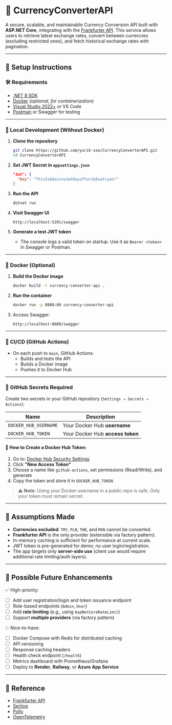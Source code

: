 # 📘 CurrencyConverterAPI

A secure, scalable, and maintainable Currency Conversion API built with **ASP.NET Core**, integrating with the [Frankfurter API](https://www.frankfurter.app/docs/). This service allows users to retrieve latest exchange rates, convert between currencies (excluding restricted ones), and fetch historical exchange rates with pagination.

---

## 🚀 Setup Instructions

### 🛠 Requirements

- [.NET 8 SDK](https://dotnet.microsoft.com/en-us/download)
- [Docker](https://www.docker.com/) *(optional, for containerization)*
- [Visual Studio 2022+](https://visualstudio.microsoft.com/) or VS Code
- [Postman](https://www.postman.com/) or Swagger for testing

---

### 🧪 Local Development (Without Docker)

1. **Clone the repository**
   ```bash
   git clone https://github.com/yurik-sse/CurrencyConverterAPI.git
   cd CurrencyConverterAPI
   ```

2. **Set JWT Secret in `appsettings.json`**
   ```json
   "Jwt": {
     "Key": "ThisIsASecureJwtKeyofYurikAsatryan!"
   }
   ```

3. **Run the API**
   ```bash
   dotnet run
   ```

4. **Visit Swagger UI**
   ```
   http://localhost:5291/swagger
   ```

5. **Generate a test JWT token**
   - The console logs a valid token on startup. Use it as `Bearer <token>` in Swagger or Postman.

---

### 🐳 Docker (Optional)

1. **Build the Docker image**
   ```bash
   docker build -t currency-converter-api .
   ```

2. **Run the container**
   ```bash
   docker run -p 8080:80 currency-converter-api
   ```

3. Access Swagger:
   ```
   http://localhost:8080/swagger
   ```

---

### 🔁 CI/CD (GitHub Actions)

- On each push to `main`, GitHub Actions:
  - Builds and tests the API
  - Builds a Docker image
  - Pushes it to Docker Hub

---

### 🔐 GitHub Secrets Required

Create two secrets in your GitHub repository (`Settings → Secrets → Actions`):

| Name                  | Description                              |
|-----------------------|------------------------------------------|
| `DOCKER_HUB_USERNAME` | Your Docker Hub **username**             |
| `DOCKER_HUB_TOKEN`    | Your Docker Hub **access token**         |

#### 🔑 How to Create a Docker Hub Token:

1. Go to: [Docker Hub Security Settings](https://hub.docker.com/settings/security)
2. Click **"New Access Token"**
3. Choose a name like `github-actions`, set permissions (Read/Write), and generate
4. Copy the token and store it in `DOCKER_HUB_TOKEN`

> ⚠️ **Note:** Using your Docker username in a public repo is safe. Only your token must remain secret.

---

## 🤔 Assumptions Made

- **Currencies excluded**: `TRY`, `PLN`, `THB`, and `MXN` cannot be converted.
- **Frankfurter API** is the only provider (extensible via factory pattern).
- In-memory caching is sufficient for performance at current scale.
- JWT token is pre-generated for demo; no user login/registration.
- The app targets only **server-side use** (client use would require additional rate limiting/auth layers).

---

## 🚧 Possible Future Enhancements

✅ High-priority:
- [ ] Add user registration/login and token issuance endpoint  
- [ ] Role-based endpoints (`Admin`, `User`)  
- [ ] Add **rate limiting** (e.g., using `AspNetCoreRateLimit`)  
- [ ] Support **multiple providers** (via factory pattern)  

✨ Nice-to-have:
- [ ] Docker Compose with Redis for distributed caching  
- [ ] API versioning  
- [ ] Response caching headers  
- [ ] Health check endpoint (`/health`)  
- [ ] Metrics dashboard with Prometheus/Grafana  
- [ ] Deploy to **Render**, **Railway**, or **Azure App Service**

---

## 📎 Reference

- [Frankfurter API](https://www.frankfurter.app/docs/)
- [Serilog](https://serilog.net/)
- [Polly](https://github.com/App-vNext/Polly)
- [OpenTelemetry](https://opentelemetry.io/)

